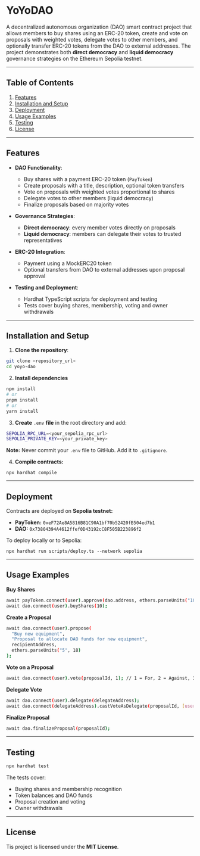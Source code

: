 # YoYoDAO

A decentralized autonomous organization (DAO) smart contract project that allows members to buy shares using an ERC-20 token, create and vote on proposals with weighted votes, delegate votes to other members, and optionally transfer ERC-20 tokens from the DAO to external addresses. The project demonstrates both **direct democracy** and **liquid democracy** governance strategies on the Ethereum Sepolia testnet.

---

## Table of Contents

1. [Features](#features)  
2. [Installation and Setup](#installation-and-setup)  
3. [Deployment](#deployment)  
4. [Usage Examples](#usage-examples)  
5. [Testing](#testing)  
6. [License](#license)  

---

## Features

- **DAO Functionality**:
  - Buy shares with a payment ERC-20 token (`PayToken`)
  - Create proposals with a title, description, optional token transfers
  - Vote on proposals with weighted votes proportional to shares
  - Delegate votes to other members (liquid democracy)
  - Finalize proposals based on majority votes

- **Governance Strategies**:
  - **Direct democracy**: every member votes directly on proposals
  - **Liquid democracy**: members can delegate their votes to trusted representatives

- **ERC-20 Integration**:
  - Payment using a MockERC20 token
  - Optional transfers from DAO to external addresses upon proposal approval

- **Testing and Deployment**:
  - Hardhat TypeScript scripts for deployment and testing
  - Tests cover buying shares, membership, voting and owner withdrawals

---

## Installation and Setup

1. **Clone the repository**:

```bash
git clone <repository_url>
cd yoyo-dao
```

2. **Install dependencies**

```bash
npm install
# or
pnpm install
# or
yarn install
```

3. **Create** ```.env``` **file** in the root directory and add:

```bash
SEPOLIA_RPC_URL=<your_sepolia_rpc_url>
SEPOLIA_PRIVATE_KEY=<your_private_key>
```

**Note:** Never commit your ```.env``` file to GitHub. Add it to ```.gitignore```.

4. **Compile contracts:**

```npx hardhat compile```

---

## Deployment

Contracts are deployed on **Sepolia testnet:**

- **PayToken:** ```0xeF72Ae8A5816B81C90A1bf70b52420fB504ed7b1```
- **DAO:** ```0x73804394A4612ffef0D43192cC8F505B223896f2```

To deploy locally or to Sepolia:

```npx hardhat run scripts/deploy.ts --network sepolia```

---

## Usage Examples

**Buy Shares**

```bash
await payToken.connect(user).approve(dao.address, ethers.parseUnits("10", 18));
await dao.connect(user).buyShares(10);
```

**Create a Proposal**

```bash
await dao.connect(user).propose(
  "Buy new equipment",
  "Proposal to allocate DAO funds for new equipment",
  recipientAddress,
  ethers.parseUnits("5", 18)
);
```

**Vote on a Proposal**

```bash
await dao.connect(user).vote(proposalId, 1); // 1 = For, 2 = Against, 3 = Abstain
```

**Delegate Vote**

```bash
await dao.connect(user).delegate(delegateAddress);
await dao.connect(delegateAddress).castVoteAsDelegate(proposalId, [user.address], 1);
```

**Finalize Proposal**

```bash
await dao.finalizeProposal(proposalId);
```

---

## Testing

```bash
npx hardhat test
```

The tests cover:

- Buying shares and membership recognition
- Token balances and DAO funds
- Proposal creation and voting
- Owner withdrawals

---

## License

Tis project is licensed under the **MIT License**.


